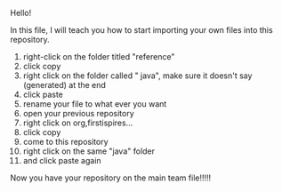 Hello!

In this file, I will teach you how to start importing your own files into this repository. 

1. right-click on the folder titled "reference"
2. click copy 
3. right click on the folder called " java", make sure it doesn't  say (generated) at the end 
4. click paste 
5. rename your file to what ever you want 
6. open your previous repository 
7. right click on org,firstispires... 
8. click copy 
9. come to this repository 
10. right click on the same "java" folder
11. and click paste again



Now you have your repository on the main team file!!!!!
